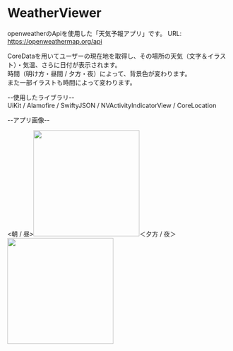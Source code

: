 # WeatherViewer
openweatherのApiを使用した「天気予報アプリ」です。
URL: https://openweathermap.org/api
  
CoreDataを用いてユーザーの現在地を取得し、その場所の天気（文字＆イラスト）・気温、さらに日付が表示されます。   
時間（明け方・昼間 / 夕方・夜）によって、背景色が変わります。   
また一部イラストも時間によって変わります。

--使用したライブラリ--   
UiKit / Alamofire / SwiftyJSON / NVActivityIndicatorView / CoreLocation

--アプリ画像--  
  
<朝 / 昼><img src="https://user-images.githubusercontent.com/94460967/164005616-d288dd83-ecb2-4f6e-ad6d-be2981642f3a.png" width="240px">＜夕方 / 夜＞<img src="https://user-images.githubusercontent.com/94460967/164005651-bdc071fb-3e14-4329-a1c6-efb867c0a06e.png" width="240px">


